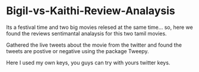 # Bigil-vs-Kaithi-Review-Analaysis

Its a festival time and two big movies relesed at the same time... so, here we found the reviews sentimantal analaysis for this two tamil movies.

Gathered the live tweets about the movie from the twitter and found the tweets are postive or negative using the package Tweepy.

Here I used my own keys, you guys can try with yours twitter keys.
